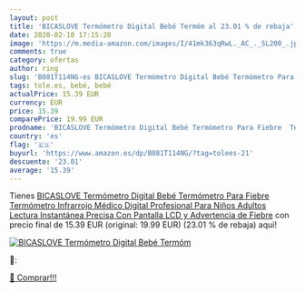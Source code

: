 ```yaml
---
layout: post
title: 'BICASLOVE Termómetro Digital Bebé Termóm al 23.01 % de rebaja'
date: 2020-02-10 17:15:20
image: 'https://m.media-amazon.com/images/I/41mk363qRwL._AC_._SL200_.jpg'
comments: true
category: ofertas
author: ring
slug: 'B081T114NG-es BICASLOVE Termómetro Digital Bebé Termómetro Para Fiebre...'
tags: tole.es, bebé, bebé
actualPrice: 15.39 EUR
currency: EUR
price: 15.39
comparePrice: 19.99 EUR
prodname: 'BICASLOVE Termómetro Digital Bebé Termómetro Para Fiebre  Termómetro Infrarrojo Médico Digital Profesional Para Niños Adultos  Lectura Instantánea Precisa Con Pantalla LCD y Advertencia de Fiebre'
country: 'es'
flag: '🇪🇸'
buyurl: 'https://www.amazon.es/dp/B081T114NG/?tag=tolees-21'
descuento: '23.01'
average: '15.39'
---
```


Tienes [BICASLOVE Termómetro Digital Bebé Termómetro Para Fiebre  Termómetro Infrarrojo Médico Digital Profesional Para Niños Adultos  Lectura Instantánea Precisa Con Pantalla LCD y Advertencia de Fiebre](https://www.amazon.es/dp/B081T114NG/?tag=tolees-21) con precio final de  15.39 EUR (original: 19.99 EUR) (23.01 %  de rebaja) aqui!

[![BICASLOVE Termómetro Digital Bebé Termóm](https://m.media-amazon.com/images/I/41mk363qRwL._AC_._SL200_.jpg)](https://www.amazon.es/dp/B081T114NG/?tag=tolees-21)

🔎:


[🛒 Comprar!!!](https://www.amazon.es/dp/B081T114NG/?tag=tolees-21)
